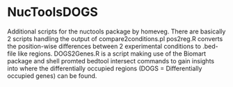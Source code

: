 # NucToolsDOGS
Additional scripts for the nuctools package by homeveg.
There are basically 2 scripts handling the output of compare2conditions.pl 
pos2reg.R converts the position-wise differences between 2 experimental conditions to .bed-file like regions. 
DOGS2Genes.R is a script making use of the Biomart package and shell promted bedtool intersect commands to gain insights into 
where the differentially occupied regions (DOGS = Differentially occupied genes) can be found.
